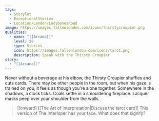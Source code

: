 ```yaml
---
tags:
  - Storylet
  - ExceptionalStories
  - Location/London/LadybonesRoad
image: https://images.fallenlondon.com/icons/thirstycroupier.png
qualities:
  - name: "[[Arcana]]"
    level: 20
    type: Stories
    icon: https://images.fallenlondon.com/icons/tarot.png
    description: Speak with the Thirsty Croupier
story:
  - "[[Arcana]]"
---
```


Never without a beverage at his elbow, the Thirsty Croupier shuffles and cuts cards. There may be other people in the room, but when his gaze is trained on you, it feels as though you're alone together. Somewhere in the shadows, a clock ticks. Coals settle in a smouldering fireplace. Lacquer masks peep over your shoulder from the walls.


> [!onward] [[The Art of Interpretation|Discuss the tarot card]]
> This version of The Interloper has your face. What does that signify?
